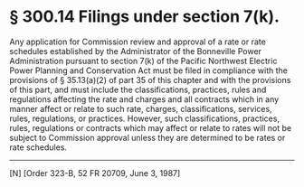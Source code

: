 # § 300.14   Filings under section 7(k).

Any application for Commission review and approval of a rate or rate schedules established by the Administrator of the Bonneville Power Administration pursuant to section 7(k) of the Pacific Northwest Electric Power Planning and Conservation Act must be filed in compliance with the provisions of § 35.13(a)(2) of part 35 of this chapter and with the provisions of this part, and must include the classifications, practices, rules and regulations affecting the rate and charges and all contracts which in any manner affect or relate to such rate, charges, classifications, services, rules, regulations, or practices. However, such classifications, practices, rules, regulations or contracts which may affect or relate to rates will not be subject to Commission approval unless they are determined to be rates or rate schedules. 



---

[N] [Order 323-B, 52 FR 20709, June 3, 1987] 




